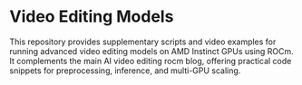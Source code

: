 # Video Editing Models

This repository provides supplementary scripts and video examples for running advanced video editing models on AMD Instinct GPUs using ROCm.  
It complements the main AI video editing rocm blog, offering practical code snippets for preprocessing, inference, and multi-GPU scaling.
